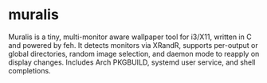 # muralis
Muralis is a tiny, multi-monitor aware wallpaper tool for i3/X11, written in C and powered by feh. It detects monitors via XRandR, supports per-output or global directories, random image selection, and daemon mode to reapply on display changes. Includes Arch PKGBUILD, systemd user service, and shell completions.
